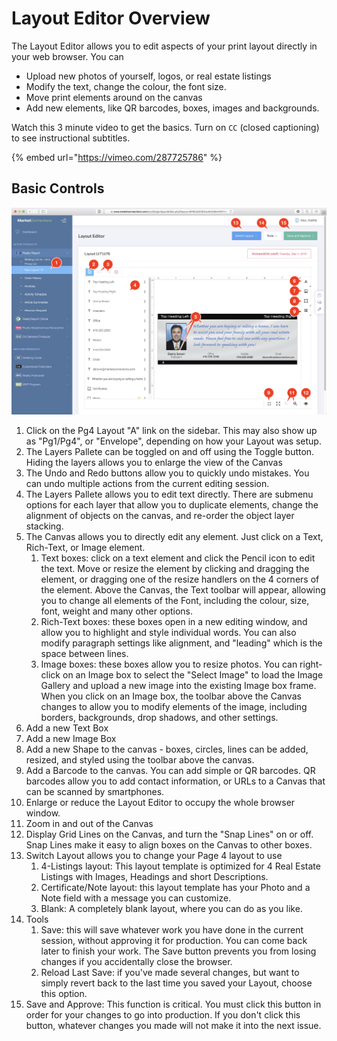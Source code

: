 # Layout Editor Overview

The Layout Editor allows you to edit aspects of your print layout directly in your web browser.  You can

* Upload new photos of yourself, logos, or real estate listings
* Modify the text, change the colour, the font size.
* Move print elements around on the canvas
* Add new elements, like QR barcodes, boxes, images and backgrounds.

Watch this 3 minute video to get the basics. Turn on `CC` \(closed captioning\) to see instructional subtitles.

{% embed url="https://vimeo.com/287725786" %}

## Basic Controls

![](../.gitbook/assets/ocs3-layout-editor-basics.png)

1. Click on the Pg4 Layout "A" link on the sidebar. This may also show up as "Pg1/Pg4", or "Envelope", depending on how your Layout was setup.
2. The Layers Pallete can be toggled on and off using the Toggle button. Hiding the layers allows you to enlarge the view of the Canvas
3. The Undo and Redo buttons allow you to quickly undo mistakes. You can undo multiple actions from the current editing session.
4. The Layers Pallete allows you to edit text directly. There are submenu options for each layer that allow you to duplicate elements, change the alignment of objects on the canvas, and re-order the object layer stacking.
5. The Canvas allows you to directly edit any element. Just click on a Text, Rich-Text, or Image element. 
   1. Text boxes: click on a text element and click the Pencil icon to edit the text. Move or resize the element by clicking and dragging the element, or dragging one of the resize handlers on the 4 corners of the element. Above the Canvas, the Text toolbar will appear, allowing you to change all elements of the Font, including the colour, size, font, weight and many other options.
   2. Rich-Text boxes: these boxes open in a new editing window, and allow you to highlight and style individual words. You can also modify paragraph settings like alignment, and "leading" which is the space between lines.
   3. Image boxes: these boxes allow you to resize photos. You can right-click on an Image box to select the "Select Image" to load the Image Gallery and upload a new image into the existing Image box frame. When you click on an Image box, the toolbar above the Canvas changes to allow you to modify elements of the image, including borders, backgrounds, drop shadows, and other settings.
6. Add a new Text Box
7. Add a new Image Box
8. Add a new Shape to the canvas - boxes, circles, lines can be added, resized, and styled using the toolbar above the canvas.
9. Add a Barcode to the canvas. You can add simple or QR barcodes.  QR barcodes allow you to add contact information, or URLs to a Canvas that can be scanned by smartphones.
10. Enlarge or reduce the Layout Editor to occupy the whole browser window.
11. Zoom in and out of the Canvas
12. Display Grid Lines on the Canvas, and turn the "Snap Lines" on or off. Snap Lines make it easy to align boxes on the Canvas to other boxes.
13. Switch Layout allows you to change your Page 4 layout to use
    1. 4-Listings layout: This layout template is optimized for 4 Real Estate Listings with Images, Headings and short Descriptions.
    2. Certificate/Note layout: this layout template has your Photo and a Note field with a message you can customize.
    3. Blank: A completely blank layout, where you can do as you like.
14. Tools
    1. Save: this will save whatever work you have done in the current session, without approving it for production.  You can come back later to finish your work. The Save button prevents you from losing changes if you accidentally close the browser.
    2. Reload Last Save: if you've made several changes, but want to simply revert back to the last time you saved your Layout, choose this option.
15. Save and Approve: This function is critical. You must click this button in order for your changes to go into production. If you don't click this button, whatever changes you made will not make it into the next issue.

